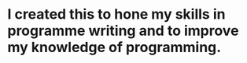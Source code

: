 # I created this to hone my skills in programme writing and to improve my knowledge of programming.
